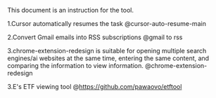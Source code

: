 This document is an instruction for the tool.

1.Cursor automatically resumes the task @cursor-auto-resume-main

2.Convert Gmail emails into RSS subscriptions @gmail to rss

3.chrome-extension-redesign is suitable for opening multiple search engines/ai websites at the same time, entering the same content, and comparing the information to view information. @chrome-extension-redesign

3.E's ETF viewing tool @https://github.com/pawaovo/etftool
